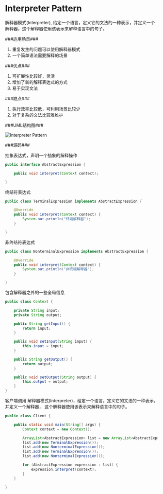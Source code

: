 Interpreter Pattern
===================

  解释器模式(Interpreter), 给定一个语言，定义它的文法的一种表示，并定义一个解释器，这个解释器使用该表示来解释语言中的句子。

###适用场景###

1. 重复发生的问题可以使用解释器模式
2. 一个简单语法需要解释的场景

###优点###

1. 可扩展性比较好，灵活
2. 增加了新的解释表达式的方式
3. 易于实现文法

###缺点###

1. 执行效率比较低，可利用场景比较少
2. 对于复杂的文法比较难维护

###UML结构图###

![Interpreter Pattern](http://ihongqiqu.com/imgs/post/InterpreterPattern.png)

###源码###

抽象表达式，声明一个抽象的解释操作

```java
public interface AbstractExpression {

    public void interpret(Context context);

}
```

终结符表达式

```java
public class TerminalExpression implements AbstractExpression {

    @Override
    public void interpret(Context context) {
        System.out.println("终端解释器");
    }

}
```

非终结符表达式

```java
public class NonterminalExpression implements AbstractExpression {

    @Override
    public void interpret(Context context) {
        System.out.println("非终端解释器");
    }

}
```

包含解释器之外的一些全局信息

```java
public class Context {

    private String input;
    private String output;

    public String getInput() {
        return input;
    }

    public void setInput(String input) {
        this.input = input;
    }

    public String getOutput() {
        return output;
    }

    public void setOutput(String output) {
        this.output = output;
    }
}
```

客户端调用
解释器模式(Interpreter)，给定一个语言，定义它的文法的一种表示，并定义一个解释器，
这个解释器使用该表示来解释语言中的句子。

```java
public class Client {

    public static void main(String[] args) {
        Context context = new Context();

        ArrayList<AbstractExpression> list = new ArrayList<AbstractExpression>();
        list.add(new TerminalExpression());
        list.add(new NonterminalExpression());
        list.add(new TerminalExpression());
        list.add(new NonterminalExpression());

        for (AbstractExpression expression : list) {
            expression.interpret(context);
        }
    }

}
```


